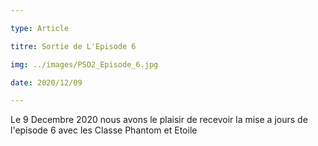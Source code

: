```yaml
---

type: Article

titre: Sortie de L'Episode 6

img: ../images/PSO2_Episode_6.jpg

date: 2020/12/09

---
```


Le 9 Decembre 2020 nous avons le plaisir de recevoir la mise a jours de l'episode 6 avec les Classe Phantom et Etoile
